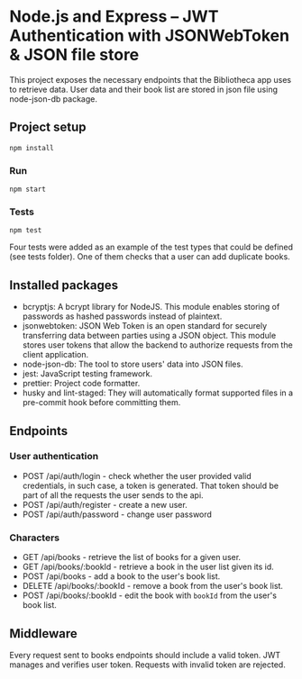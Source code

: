 # Node.js and Express – JWT Authentication with JSONWebToken & JSON file store

This project exposes the necessary endpoints that the Bibliotheca app uses to retrieve data. User data and their book list are stored in json file using node-json-db package.

## Project setup

```
npm install
```

### Run

```
npm start
```

### Tests

```
npm test
```

Four tests were added as an example of the test types that could be defined (see tests folder).
One of them checks that a user can add duplicate books.

## Installed packages

- bcryptjs: A bcrypt library for NodeJS. This module enables storing of passwords as hashed passwords instead of plaintext.
- jsonwebtoken: JSON Web Token is an open standard for securely transferring data between parties using a JSON object. This module stores user tokens that allow the backend to authorize requests from the client application.
- node-json-db: The tool to store users' data into JSON files.
- jest: JavaScript testing framework.
- prettier: Project code formatter.
- husky and lint-staged: They will automatically format supported files in a pre-commit hook before committing them.

## Endpoints

### User authentication

- POST /api/auth/login - check whether the user provided valid credentials, in such case, a token is generated.
  That token should be part of all the requests the user sends to the api.
- POST /api/auth/register - create a new user.
- POST /api/auth/password - change user password

### Characters

- GET /api/books - retrieve the list of books for a given user.
- GET /api/books/:bookId - retrieve a book in the user list given its id.
- POST /api/books - add a book to the user's book list.
- DELETE /api/books/:bookId - remove a book from the user's book list.
- POST /api/books/:bookId - edit the book with `bookId` from the user's book list.

## Middleware

Every request sent to books endpoints should include a valid token.
JWT manages and verifies user token. Requests with invalid token are rejected.
